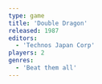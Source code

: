 ```yaml
---
type: game
title: 'Double Dragon'
released: 1987
editors: 
  - 'Technos Japan Corp'
players: 2
genres:
  - 'Beat them all'
---
```

